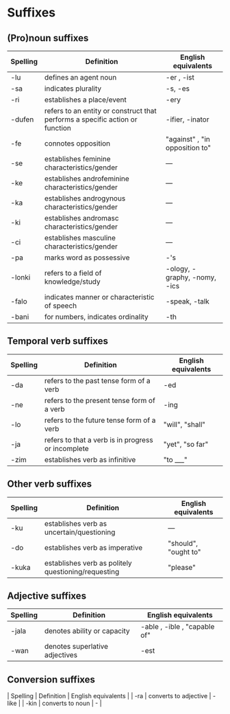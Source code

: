# Suffixes

## (Pro)noun suffixes

| Spelling | Definition | English equivalents |
|----------|------------|---------------------|
| -lu | defines an agent noun | -er , -ist |
| -sa | indicates plurality | -s, -es |
| -ri | establishes a place/event | -ery |
| -dufen | refers to an entity or construct that performs a specific action or function | -ifier, -inator |
| -fe | connotes opposition | "against" , "in opposition to" | — |
| -se | establishes feminine characteristics/gender | — |
| -ke | establishes androfeminine characteristics/gender | — |
| -ka | establishes androgynous characteristics/gender | — |
| -ki | establishes andromasc characteristics/gender | — |
| -ci | establishes masculine characteristics/gender | — |
| -pa | marks word as possessive | -'s |
| -lonki | refers to a field of knowledge/study | -ology, -graphy, -nomy, -ics |
| -falo | indicates manner or characteristic of speech  | -speak, -talk |
| -bani | for numbers, indicates ordinality | -th |

## Temporal verb suffixes
| Spelling | Definition | English equivalents |
|----------|------------|---------------------|
| -da | refers to the past tense form of a verb | -ed |
| -ne | refers to the present tense form of a verb | -ing |
| -lo | refers to the future tense form of a verb | "will", "shall" |
| -ja | refers to that a verb is in progress or incomplete | "yet", "so far" |
| -zim | establishes verb as infinitive | "to ___" |

## Other verb suffixes

| Spelling | Definition | English equivalents |
|----------|------------|---------------------|
| -ku | establishes verb as uncertain/questioning | — |
| -do | establishes verb as imperative | "should", "ought to" |
| -kuka | establishes verb as politely questioning/requesting | "please" |


## Adjective suffixes

| Spelling | Definition | English equivalents |
|----------|------------|---------------------|
| -jala | denotes ability or capacity | -able , -ible , "capable of" |
| -wan | denotes superlative adjectives | -est |

## Conversion suffixes

| Spelling | Definition | English equivalents |
| -ra | converts to adjective | -like |
| -kin | converts to noun | - |
